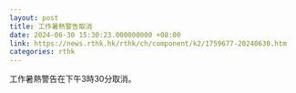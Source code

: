 ```yaml
---
layout: post
title: 工作暑熱警告取消
date: 2024-06-30 15:30:23.000000000 +08:00
link: https://news.rthk.hk/rthk/ch/component/k2/1759677-20240630.htm
categories: rthk
---
```


工作暑熱警告在下午3時30分取消。
